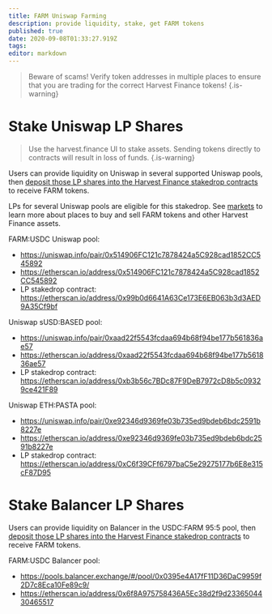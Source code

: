 ```yaml
---
title: FARM Uniswap Farming
description: provide liquidity, stake, get FARM tokens
published: true
date: 2020-09-08T01:33:27.919Z
tags: 
editor: markdown
---
```


> Beware of scams! Verify token addresses in multiple places to ensure that you are trading for the correct Harvest Finance tokens!
{.is-warning}

# Stake Uniswap LP Shares

> Use the harvest.finance UI to stake assets. Sending tokens directly to contracts will result in loss of funds.
{.is-warning}

Users can provide liquidity on Uniswap in several supported Uniswap pools, then [deposit those LP shares into the Harvest Finance stakedrop contracts](https://harvest.finance/earn) to receive FARM tokens.

LPs for several Uniswap pools are eligible for this stakedrop.  See [markets](/trade) to learn more about places to buy and sell FARM tokens and other Harvest Finance assets.

FARM:USDC Uniswap pool:
- https://uniswap.info/pair/0x514906FC121c7878424a5C928cad1852CC545892
- https://etherscan.io/address/0x514906FC121c7878424a5C928cad1852CC545892
- LP stakedrop contract: https://etherscan.io/address/0x99b0d6641A63Ce173E6EB063b3d3AED9A35Cf9bf

Uniswap sUSD:BASED pool:
- https://uniswap.info/pair/0xaad22f5543fcdaa694b68f94be177b561836ae57
- https://etherscan.io/address/0xaad22f5543fcdaa694b68f94be177b561836ae57
- LP stakedrop contract: https://etherscan.io/address/0xb3b56c7BDc87F9DeB7972cD8b5c09329ce421F89

Uniswap ETH:PASTA pool:
- https://uniswap.info/pair/0xe92346d9369fe03b735ed9bdeb6bdc2591b8227e
- https://etherscan.io/address/0xe92346d9369fe03b735ed9bdeb6bdc2591b8227e
- LP stakedrop contract: https://etherscan.io/address/0xC6f39CFf6797baC5e29275177b6E8e315cF87D95



# Stake Balancer LP Shares

Users can provide liquidity on Balancer in the USDC:FARM 95:5 pool, then [deposit those LP shares into the Harvest Finance stakedrop contracts](https://harvest.finance/earn) to receive FARM tokens.

FARM:USDC Balancer pool:
- https://pools.balancer.exchange/#/pool/0x0395e4A17fF11D36DaC9959f2D7c8Eca10Fe89c9/
- https://etherscan.io/address/0x6f8A975758436A5Ec38d2f9d2336504430465517